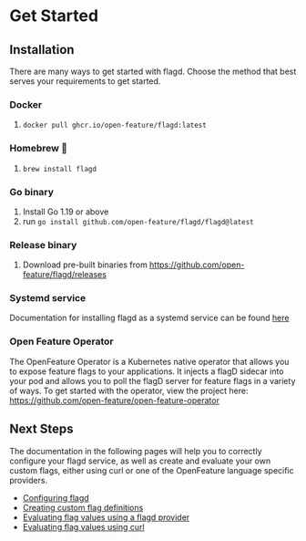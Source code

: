# Get Started

## Installation

There are many ways to get started with flagd.
Choose the method that best serves your requirements to get started.

### Docker

1. `docker pull ghcr.io/open-feature/flagd:latest`

### Homebrew 🍺

1. `brew install flagd`

### Go binary

1. Install Go 1.19 or above
1. run `go install github.com/open-feature/flagd/flagd@latest`

### Release binary

1. Download pre-built binaries from <https://github.com/open-feature/flagd/releases>

### Systemd service

Documentation for installing flagd as a systemd service can be found [here](../other_resources/systemd_service.md)

### Open Feature Operator

The OpenFeature Operator is a Kubernetes native operator that allows you to expose feature flags to your applications.
It injects a flagD sidecar into your pod and allows you to poll the flagD server for feature flags in a variety of ways.
To get started with the operator, view the project here: <https://github.com/open-feature/open-feature-operator>

## Next Steps

The documentation in the following pages will help you to correctly configure your flagd service, as well as create and evaluate your own custom flags, either using curl or one of the OpenFeature language specific providers.

- [Configuring flagd](../configuration/configuration.md)
- [Creating custom flag definitions](../configuration/flag_configuration.md)
- [Evaluating flag values using a flagd provider](../usage/flagd_providers.md)
- [Evaluating flag values using curl](../usage/evaluation_examples.md)
